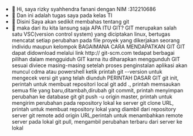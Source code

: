 - 👋 Hi, saya rizky syahhendra fanani dengan NIM :312210686
- 👀 Dan ini adalah tugas saya pada kelas TI 
- 🌱 Disini Saya akan sedikit membahas tentang git
- 💞️ maka dari itu kita lansung saja
  APA ITU GIT?
 GIT merupakan salah satu VSC(version control system) yang diciptakan linux, bertugas mencatat setiap perubahan pada file proyek yang dikerjakan seorang individu maupun kelompok
  BAGAIMANA CARA MENDAPATKAN GIT
 GIT dapat didownload melalui link http:// git-scm.com
 tedapat berbagai pilihan dalam mengguiduh GIT karna itu diharapkan menggunduh GIT sesuai diviece masing-masing
 setelah proses penginstalan aplikasi akan muncul cdma atau powershell ketik printah git --version untuk mengecek versi git yang telah diunduh
  PERINTAH DASAR GIT
 git init, perintah untuk membuat repositori local
 git add ., printah memsaukan semua file yang baru,ditambah,dirubah
 git commit, printah menyimpan perubahan ke database git
 git push -u origin master, printah untuk mengirim perubahan pada repository lokal ke server
 git clone URL, printah untuk membuat repository lokal yang diambil dari repository server
 git remote add origin URL,perintah untuk menambahkan remote server pada lokal
 git pull, mengambil perubahan terbaru dari server ke lokal
